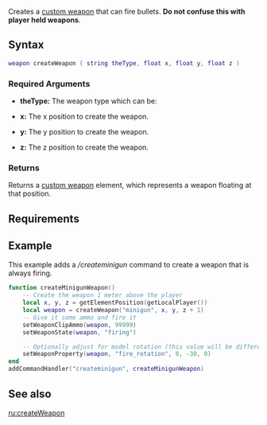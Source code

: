 Creates a [custom weapon](/docs/element/weapon.md "wikilink") that can fire bullets. **Do not confuse this with player held weapons**.

Syntax
------

``` lua
weapon createWeapon ( string theType, float x, float y, float z )
```

### Required Arguments

-   **theType:** The weapon type which can be:

-   **x:** The x position to create the weapon.
-   **y:** The y position to create the weapon.
-   **z:** The z position to create the weapon.

### Returns

Returns a [custom weapon](/docs/element/weapon.md "wikilink") element, which represents a weapon floating at that position.

Requirements
------------

Example
-------

This example adds a */createminigun* command to create a weapon that is always firing.

``` lua
function createMinigunWeapon()
    -- Create the weapon 1 meter above the player
    local x, y, z = getElementPosition(getLocalPlayer())
    local weapon = createWeapon("minigun", x, y, z + 1)
    -- Give it some ammo and fire it
    setWeaponClipAmmo(weapon, 99999)
    setWeaponState(weapon, "firing")

    -- Optionally adjust for model rotation (this value will be different for other weapons)
    setWeaponProperty(weapon, "fire_rotation", 0, -30, 0)
end
addCommandHandler("createminigun", createMinigunWeapon)
```

See also
--------

[ru:createWeapon](/docs/ru:createweapon.md "wikilink")
